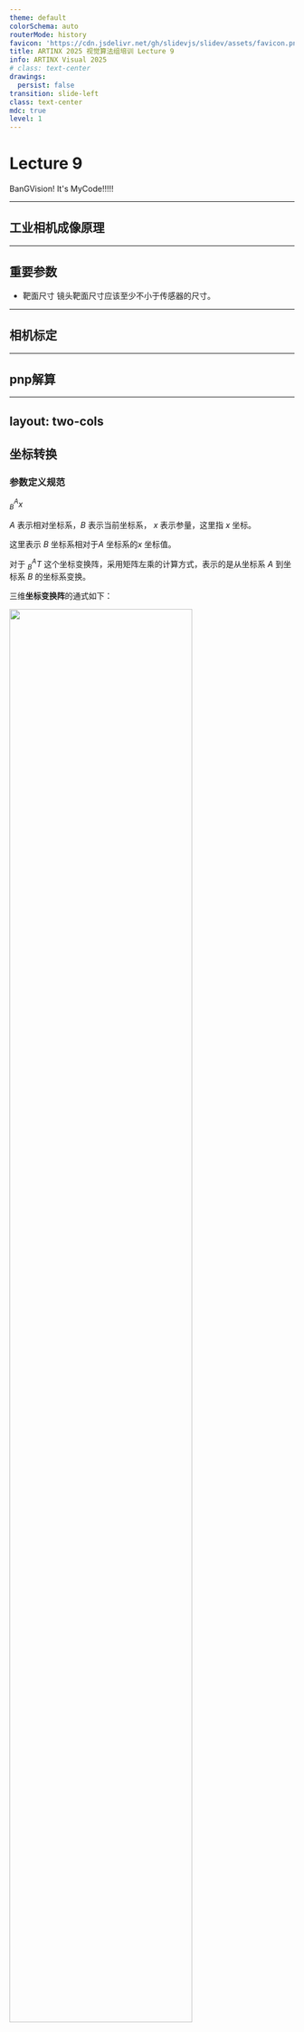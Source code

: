 ```yaml
---
theme: default
colorSchema: auto
routerMode: history
favicon: 'https://cdn.jsdelivr.net/gh/slidevjs/slidev/assets/favicon.png'
title: ARTINX 2025 视觉算法组培训 Lecture 9
info: ARTINX Visual 2025
# class: text-center
drawings:
  persist: false
transition: slide-left
class: text-center
mdc: true
level: 1
---
```


# Lecture 9
BanGVision! It's MyCode!!!!!

---

## 工业相机成像原理



---

## 重要参数

- 靶面尺寸
镜头靶面尺寸应该至少不小于传感器的尺寸。

---

## 相机标定

---

## pnp解算

---
layout: two-cols
---

## 坐标转换

### 参数定义规范

$^A_Bx$

$A$ 表示相对坐标系，$B$ 表示当前坐标系， $x$ 表示参量，这里指 $x$ 坐标。

这里表示 $B$ 坐标系相对于$A$ 坐标系的$x$ 坐标值。

对于 $^A_BT$ 这个坐标变换阵，采用矩阵左乘的计算方式，表示的是从坐标系 $A$ 到坐标系 $B$ 的坐标系变换。

三维**坐标变换阵**的通式如下：

<img src="./img/image.png" width="80%">

::right::

坐标变换阵主要由 **旋转矩阵(rotation matrix)** $R$ 和 **平移向量(translation)** $t$ 组成，此外还有一部分齐次坐标。

其中**旋转矩阵** $R$ 是一个$3 \times 3$ 的正交矩阵，描述在三维空间中的旋转。旋转矩阵具有以下性质：

- **正交性**：$R^TR = I$，即矩阵的转置等于其逆。

- **行列式为 1**：$∣R∣=1$，表示旋转不改变空间的体积。

**旋转矩阵表示的是两个坐标系之间坐标轴的空间指向的旋转关系。**

---
layout: two-cols
---

## 坐标转换

常见的旋转矩阵可以通过绕坐标轴旋转的方式构造

<br></br>

- Example: 绕 $x$、$y$、$z$ 轴的旋转矩阵分别为：

::right::

<br></br>

<img src="./img/image copy.png" width="80%">

---
layout: two-cols
---
## 坐标转换

平移向量 $t$  是一个 $1 \times 3$ 的列向量，表示两个坐标的坐标原点之间的平移关系。它可以表示为：

<br></br>

<img src="./img/image1.png" width="20%">

<br></br>
**齐次坐标** 为了将平移和旋转结合在一个统一的框架下，使用齐次坐标表示。齐次坐标的引入使得在数学上更方便地处理三维变换。齐次坐标将三维点 $(x, y, z)$ 扩展为四维点 $(x,y,z,1)$.

::right::
<br></br>
一个简单的例子如下，通过 $^R_FT$ 完成了从扇叶坐标系$F$坐标值 到 机器人坐标系$R$ 坐标值的坐标变换。
<br></br>

<img src="./img/image2.png" width="100%">

---
layout: two-cols
---
## 坐标转换实例
这里给出Robomaster比赛中更加具体的坐标变换例子。

定义坐标系如下

- $A$  装甲板坐标系（$Armor$） 
- $C$ 相机坐标系 $(Camera)$ 
- $R$ 机器人坐标系(陀螺仪坐标系) $(Robot)$

::right::
### (1)装甲板坐标系到相机坐标系
在实际的装甲板检测中，可以通过**pnp**算法得到 装甲板坐标系想对于相机坐标系的 **平移向量**$(t_{vec})$ 和 **旋转向量** $r_{vec}$ 。 

pnp 算法通过建立器相机像素平面上特征点的**2D信息**和实际物体这些特征点的**3D**坐标信息，完成了目标坐标系和相机坐标系之间的**位置**和**姿态**解算
<img src="./img/pnp.png" width="70%">

pnp具体使用参考：[OpenCV: Perspective-n-Point (PnP) pose computation](https://docs.opencv.org/3.4/d5/d1f/calib3d_solvePnP.html)
---
layout: two-cols
---
## 坐标转换实例

这里旋转向量和旋转矩阵的转换关系可以通过罗德里格斯变换实现，具体参考[OpenCV: Camera Calibration and 3D Reconstruction](https://docs.opencv.org/3.4/d9/d0c/group__calib3d.html#ga61585db663d9da06b68e70cfbf6a1eac)

于是通过pnp 可以得到 $^A_CR$ 和 $^A_Ct$，由此完成$^A_CT$ 的从**装甲板坐标系**到**相机坐标系**的变换。
<img src="./img/image3.png" width="50%">
::right::
### (2) 相机坐标系到机器人坐标

在实际比赛中，由于相机坐标系固定到云台上，最终还需要得到相对于机器人坐标系（或者说陀螺仪坐标系）的值，来进行更直接的运动解算。

有之前的例子，显然的是具体解算 $^C_RT$需要得到相机坐标系到机器人坐标系的**平移向量** $^C_Rt_{vec}$ 和**旋转矩阵** $^C_RR$.

其中**平移向量**即为相机安装位置（相机坐标系远点）相对于机器人转轴中心点（近似的陀螺仪坐标系原点）的**固定偏置** 。

由于当前机器人云台为二维云台，只存在$yaw, pitch$ 两个角度的旋转，因此可以由电控方面发给视觉的解算的$yaw,pitch$ 角度，进行**连续两次旋转矩阵的相乘**，来计算得到 $^C_RR$ 旋转矩阵。

注意机器人（陀螺仪）坐标系指向，$y$轴向上，$x,z$轴共平面，右手系。
---
layout: two-cols
---
## 坐标转换实例
<img src="./img/coor.png" width="120%">
<img src="./img/image4.png" width="130%">
::right::
### (3)装甲板坐标系到机器人坐标系

结合上述两个坐标系变换可以得到：
$$
^A_RT = ^A_CT \times ^C_R T \\
^R_AT = [^A_RT]^{-1}
$$

由此得到了相对于机器人坐标系的装甲板的坐标信息
---
layout: two-cols
---
## 卡尔曼滤波
卡尔曼滤波是一种用于线性动态系统中的递归估计方法，常用于状态估计问题，例如目标跟踪、导航、传感器融合等。它通过结合系统的预测模型和噪声观测数据来估计系统的状态，并随着时间的推移逐步更新这些估计值。

卡尔曼滤波分为两个主要阶段：**预测**和**更新**。

### 基本概念

- **状态变量** ($\mathbf{x}_k$)：表示系统在时刻 $k$ 的内部状态。
- **状态转移模型** ($\mathbf{F}_k$)：描述系统状态如何从时刻 $k-1$ 变化到时刻 $k$。
::right::
$$
\mathbf{x}_k = \mathbf{F}_k \mathbf{x}_{k-1} + \mathbf{B}_k \mathbf{u}_k + \mathbf{w}_k
$$

其中，$\mathbf{F}_k$ 是状态转移矩阵，表示从 $k-1$ 到 $k$ 的状态变化。$\mathbf{u}_k$ 是控制输入，$\mathbf{w}_k$ 是过程噪声，假设其均值为零，协方差为 $\mathbf{Q}_k$。

- **观测模型** ($\mathbf{H}_k$)：描述如何从状态估计得到观测值。

$$
\mathbf{z}_k = \mathbf{H}_k \mathbf{x}_k + \mathbf{v}_k
$$

其中，$\mathbf{H}_k$ 是观测矩阵，由于建立观测量和状态量之间的关系。$\mathbf{v}_k$ 是测量噪声，假设其均值为零，协方差为 $\mathbf{R}_k$。

- **噪声协方差矩阵**：
  - $\mathbf{Q}_k$：过程噪声协方差矩阵。
  - $\mathbf{R}_k$：测量噪声协方差矩阵。

- **状态协方差** ($\mathbf{P}_k$)：描述状态的不确定性

---
layout: two-cols
---

## 卡尔曼滤波
### (1)预测阶段
在预测阶段，卡尔曼滤波器根据之前的状态估计来预测当前时刻 $k$ 的状态和协方差。

**状态预测公式：**
$$
\mathbf{\hat{x}}_k^- = \mathbf{F}_k \mathbf{\hat{x}}_{k-1} + \mathbf{B}_k \mathbf{u}_k
$$

- $\mathbf{\hat{x}}_k^-$ 是预测的状态估计值（先验估计）。
- $\mathbf{F}_k$ 是状态转移矩阵，表示从 $k-1$ 到 $k$ 的状态变化。
- $\mathbf{B}_k \mathbf{u}_k$ 是控制输入对状态的影响。
::right::
**协方差预测公式：**
$$
\mathbf{P}_k^- = \mathbf{F}_k \mathbf{P}_{k-1} \mathbf{F}_k^T + \mathbf{Q}_k
$$

- $\mathbf{P}_k^-$ 是预测的状态协方差矩阵（先验协方差）。
- $\mathbf{P}_{k-1}$ 是前一时刻状态估计的协方差矩阵。
- $\mathbf{Q}_k$ 是过程噪声的协方差。

### (2)更新阶段

在更新阶段，卡尔曼滤波器利用观测数据来修正预测的状态和协方差，从而得到更准确的估计值。

**卡尔曼增益公式**
$$
\mathbf{K}_k = \mathbf{P}_k^- \mathbf{H}_k^T \left( \mathbf{H}_k \mathbf{P}_k^- \mathbf{H}_k^T + \mathbf{R}_k \right)^{-1}
$$
- $\mathbf{K}_k$ 是卡尔曼增益矩阵，确定如何在观测值和预测状态之间加权。
---
layout: two-cols
---
## 卡尔曼滤波
### (2)更新阶段
**状态更新公式**
$$
\mathbf{\hat{x}}_k = \mathbf{\hat{x}}_k^- + \mathbf{K}_k \left( \mathbf{z}_k - \mathbf{H}_k \mathbf{\hat{x}}_k^- \right)
$$

- $\mathbf{\hat{x}}_k$ 是更新后的状态估计值（后验估计）。
- $\mathbf{z}_k - \mathbf{H}_k \mathbf{\hat{x}}_k^-$ 是预测误差，即测量值和预测观测的差值，也叫做 **残差**。

**协方差更新公式**
$$
\mathbf{P}_k = \left( \mathbf{I} - \mathbf{K}_k \mathbf{H}_k \right) \mathbf{P}_k^-
$$

- $\mathbf{P}_k$ 是更新后的状态协方差矩阵（后验协方差）。

- $\mathbf{I}$ 是单位矩阵。

::right::
### 卡尔曼滤波流程总结

1. **预测阶段**：
   - 预测状态：$\mathbf{\hat{x}}_k^- = \mathbf{F}_k \mathbf{\hat{x}}_{k-1} + \mathbf{B}_k \mathbf{u}_k$
   - 预测协方差：$\mathbf{P}_k^- = \mathbf{F}_k \mathbf{P}_{k-1} \mathbf{F}_k^T + \mathbf{Q}_k$

2. **更新阶段**：
   - 计算卡尔曼增益：$\mathbf{K}_k = \mathbf{P}_k^- \mathbf{H}_k^T \left( \mathbf{H}_k \mathbf{P}_k^- \mathbf{H}_k^T + \mathbf{R}_k \right)^{-1}$
   - 更新状态估计：$\mathbf{\hat{x}}_k = \mathbf{\hat{x}}_k^- + \mathbf{K}_k \left( \mathbf{z}_k - \mathbf{H}_k \mathbf{\hat{x}}_k^- \right)$
   - 更新协方差估计：$\mathbf{P}_k = \left( \mathbf{I} - \mathbf{K}_k \mathbf{H}_k \right) \mathbf{P}_k^-$

这个递归过程使得卡尔曼滤波能够在噪声环境下对系统的状态进行实时跟踪。
<img src="./img/kalman.png" width="30%">

---
layout: two-cols
---
## 二维运动的卡尔曼滤波实例

参数定义

$k:$  当前时间 , $k-1:$ 上一阶段时间

$x,y$ :  $x$ 和 $y$ 方向的位置

$\dot{x},\dot{y}$ ：$x$ 和 $y$ 方向的速度

$\ddot{x},\ddot{y}$ ：$x$ 和 $y$ 方向的加速度
<img src="./img/image5.png" width="100%">
::right::
<img src="./img/image6.png" width="130%">
---
layout: two-cols
---

## 二维运动的卡尔曼滤波实例
### 观测分析 （$H$）
由前面分析的观测方程如下：

$$\mathbf{z}_k=H\mathbf{x}_k+\mathbf{v}_k$$

在推导观测模型时，我们假设我们**只测量位置**而**不测量速度**。然而，在某些情况下，速度必须考虑到多普勒效应，例如，飞机和卫星跟踪系统。我们现在考虑的是在测量过程中不考虑速度的特殊情况。

所以测量量为：

$\textbf{z}_k = \left[ \begin{matrix} x_k \\ y_k\end{matrix}\right] + \textbf{v}_k$

因此，为了建立**观测量**和**状态量**之间的联系，我们可以将测量模型写成；
::right::
$$\mathbf{z}_k=\begin{bmatrix}1&0&0&0\\0&1&0&0\end{bmatrix}\begin{bmatrix}x_k\\y_k\\\dot{x}_k\\\dot{y}_k\end{bmatrix}+\mathbf{v}_k$$

由此得到的观测矩阵为 $H$ 

$$\mathbf{H}=\begin{bmatrix}1&0&0&0\\0&1&0&0\end{bmatrix}$$
---
layout: two-cols
---

## 二维运动的卡尔曼滤波实例

### 过程噪声协方差矩阵 $Q$

假设测量位置$x$和$y$都是独立的，因此我们可以忽略它们之间的任何相互作用，使协方差$x$和$y$为0。$Q$可以表达为：

$$\begin{gathered}\quad \quad x \quad \quad y \quad \quad \quad \dot{x} \quad \quad\dot{y}\\\mathbf{Q}=\begin{array}{c}x\\y\\\dot{x}\\\dot{y}\end{array}\begin{bmatrix}\sigma_x^2&0&\sigma_x\sigma_{\dot{x}}&0\\0&\sigma_y^2&0&\sigma_y\sigma_y\\\sigma_{\dot{x}}\sigma_x&0&\sigma_{\dot{x}}^2&0\\0&\sigma_{\dot{y}}\sigma_y&0&\sigma_{\dot{y}}^2\end{bmatrix}\end{gathered}$$

可以重写为与时间相关

$$\begin{gathered}\mathbf{Q}=\begin{bmatrix}\frac{\Delta t^4}{4}&0&\frac{\Delta t^3}{2}&0\\0&\frac{\Delta t^4}{4}&0&\frac{\Delta t^3}{2}\\\frac{\Delta t^3}{2}&0&\Delta t^2&0\\0&\frac{\Delta t^3}{2}&0&\Delta t^2\end{bmatrix}\sigma_a^2\end{gathered}$$

其中$\sigma_{a}$是加速度标准偏差的大小基本上是过程噪声对过程噪声协方差的影响。

::right::
### 测量噪声协方差矩阵 $R$

同理，测量噪声协方差R可表示为：

$$\begin{gathered}\quad \quad \quad x \quad  y \\\mathbf{R}=\begin{array}{c}x\\y\\\end{array}\begin{bmatrix}\sigma_x^2&0\\0&\sigma_{{y}}^2\end{bmatrix}\end{gathered}$$ 

$$\mathbf{R} = \begin{bmatrix}\frac{\Delta t^4}{4}&0\\0&\frac{\Delta t^4}{4}\end{bmatrix}$$
---
layout: two-cols
---
## 拓展卡尔曼滤波
卡尔曼滤波仅适用于**线性系统**，若是变量间关系设计到**非线性**，显然无法使用简单的矩阵运算描述变量间关系。

此时需要采用**拓展卡尔曼**进行建模，同时使用**雅可比矩阵**来描述变量间的关系，但是本质思想不变。

EKF步骤如下：

(1)状态预测：利用非线性系统的状态方程进行预测。

(2)线性化：通过在当前状态估计处对非线性方程进行一阶泰勒展开，得到线性化模型。

(3)更新：根据观测值更新状态估计和协方差矩阵。
::right::
## 主要公式

### 1.预测步骤


$$\hat{x}_k^-=f(\hat{x}_{k-1},u_{k-1})$$
$$P_k^-=F_kP_{k-1}F_k^T+Q_k$$


其中 $f$ 为状态转移函数，$F_k$ 是状态转移函数的雅可比矩阵，$P_k^{-}$ 是预测协方差矩阵，$Q_k$ 是过程噪声协方差矩阵。

### 2.更新步骤：

$$K_k=P_k^-H_k^T(H_kP_k^-H_k^T+R_k)^{-1}$$
$$\hat{x}_k=\hat{x}_k^-+K_k(z_k-h(\hat{x}_k^-))$$
$$P_k=(I-K_kH_k)P_k^-$$

其中$H_k$ 是观测方程的雅可比矩阵，$R$是测量噪声协方差矩阵,$z_k$是测量值。
---
layout: two-cols
---

## 拓展卡尔曼滤波

### 状态预测方程的线性化

对于状态转移方程$f(x):$

$$\hat{x}_k^-=f(\hat{x}_{k-1},u_{k-1})$$

它被线性化为：

$$F_k=\frac{\partial f}{\partial x}\Big|_{\hat{x}_{k-1}}$$

其中$F_k$是状态转移函数的雅可比矩阵，表示对当前状态的线性近似。
::right::
### 观测方程的线性化：

观测方程$h(x):$

$$z_k=h(x_k)+v_k$$

被线性化为：

$$H_k=\left.\frac{\partial h}{\partial x}\right|_{\hat{x}_k^-}$$

其中$H_k$是观测方程的雅可比矩阵，表示对观测模型的线性近似。
---